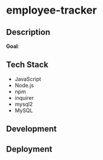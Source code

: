 # employee-tracker

## Description

**Goal**: 

## Tech Stack

- JavaScript
- Node.js
- npm
- inquirer
- mysql2
- MySQL

## Development

## Deployment